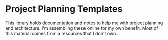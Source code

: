 # Project Planning Templates
This library holds documentation and notes to help me with project planning and architecture. I'm assembling these online for my own benefit. Most of this material comes from a resources that I don't own.
